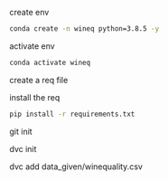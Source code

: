 create env

```bash
conda create -n wineq python=3.8.5 -y
```

activate env
```bash
conda activate wineq
```

create a req file

install the req
```bash
pip install -r requirements.txt 
```

git init

dvc init

dvc add data_given/winequality.csv